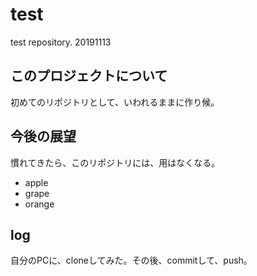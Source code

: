 # test
test repository. 20191113

## このプロジェクトについて
初めてのリポジトリとして、いわれるままに作り候。

## 今後の展望
慣れてきたら、このリポジトリには、用はなくなる。

- apple
- grape
- orange

## log
自分のPCに、cloneしてみた。その後、commitして、push。

